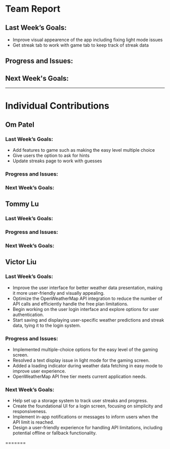 # Team Report

## Last Week’s Goals:
- Improve visual appearence of the app including fixing light mode issues
- Get streak tab to work with game tab to keep track of streak data
## Progress and Issues:

## Next Week's Goals:


---

# Individual Contributions

## Om Patel

### Last Week’s Goals:
- Add features to game such as making the easy level multiple choice
- Give users the option to ask for hints
- Update streaks page to work with guesses

### Progress and Issues:

### Next Week’s Goals:




## Tommy Lu
### Last Week’s Goals:
  
### Progress and Issues:

### Next Week’s Goals:



## Victor Liu

### Last Week’s Goals:

- Improve the user interface for better weather data presentation, making it more user-friendly and visually appealing.
- Optimize the OpenWeatherMap API integration to reduce the number of API calls and efficiently handle the free plan limitations.
- Begin working on the user login interface and explore options for user authentication.
- Start saving and displaying user-specific weather predictions and streak data, tying it to the login system.
### Progress and Issues:

- Implemented multiple-choice options for the easy level of the gaming screen.
- Resolved a text display issue in light mode for the gaming screen.
- Added a loading indicator during weather data fetching in easy mode to improve user experience.
- OpenWeatherMap API free tier meets current application needs.
### Next Week’s Goals:

- Help set up a storage system to track user streaks and progress. 
- Create the foundational UI for a login screen, focusing on simplicity and responsiveness.
- Implement in-app notifications or messages to inform users when the API limit is reached.
- Design a user-friendly experience for handling API limitations, including potential offline or fallback functionality.

=======
